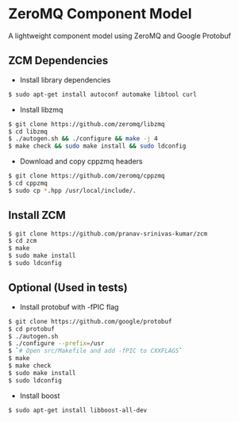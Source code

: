 ZeroMQ Component Model
======================

A lightweight component model using ZeroMQ and Google Protobuf

ZCM Dependencies
-----------------

* Install library dependencies

```bash
$ sudo apt-get install autoconf automake libtool curl
```

* Install libzmq

```bash
$ git clone https://github.com/zeromq/libzmq
$ cd libzmq
$ ./autogen.sh && ./configure && make -j 4
$ make check && sudo make install && sudo ldconfig
```

* Download and copy cppzmq headers

```bash
$ git clone https://github.com/zeromq/cppzmq
$ cd cppzmq
$ sudo cp *.hpp /usr/local/include/.
```

Install ZCM
------------

```bash
$ git clone https://github.com/pranav-srinivas-kumar/zcm
$ cd zcm
$ make
$ sudo make install
$ sudo ldconfig
```

Optional (Used in tests)
------------------------

* Install protobuf with -fPIC flag

```bash
$ git clone https://github.com/google/protobuf
$ cd protobuf
$ ./autogen.sh
$ ./configure --prefix=/usr
$ `# Open src/Makefile and add -fPIC to CXXFLAGS`
$ make
$ make check
$ sudo make install
$ sudo ldconfig
```

* Install boost

```bash
$ sudo apt-get install libboost-all-dev
```

